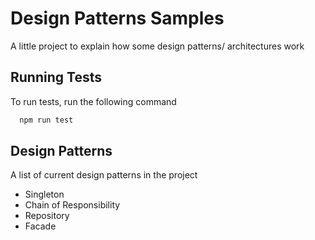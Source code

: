 
# Design Patterns Samples

A little project to explain how some design patterns/ architectures work


## Running Tests

To run tests, run the following command

```bash
  npm run test
```


## Design Patterns
A list of current design patterns in the project

- Singleton
- Chain of Responsibility
- Repository
- Facade
